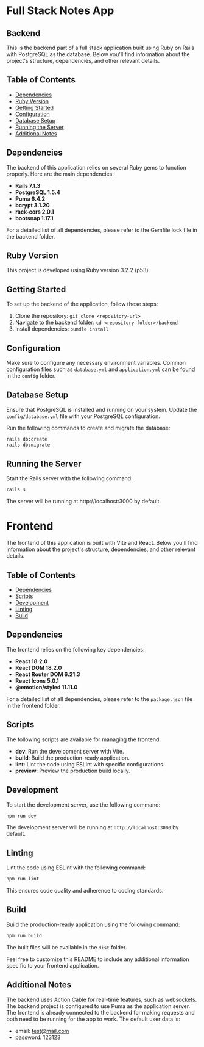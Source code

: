 # Full Stack Notes App

## Backend
This is the backend part of a full stack application built using Ruby on Rails with PostgreSQL as the database. Below you'll find information about the project's structure, dependencies, and other relevant details.

## Table of Contents
- [Dependencies](#dependencies)
- [Ruby Version](#ruby-version)
- [Getting Started](#getting-started)
- [Configuration](#configuration)
- [Database Setup](#database-setup)
- [Running the Server](#running-the-server)
- [Additional Notes](#additional-notes)

## Dependencies
The backend of this application relies on several Ruby gems to function properly. Here are the main dependencies:

- **Rails 7.1.3**
- **PostgreSQL 1.5.4**
- **Puma 6.4.2**
- **bcrypt 3.1.20**
- **rack-cors 2.0.1**
- **bootsnap 1.17.1**

For a detailed list of all dependencies, please refer to the Gemfile.lock file in the backend folder.

## Ruby Version
This project is developed using Ruby version 3.2.2 (p53).

## Getting Started
To set up the backend of the application, follow these steps:

1. Clone the repository: `git clone <repository-url>`
2. Navigate to the backend folder: `cd <repository-folder>/backend`
3. Install dependencies: `bundle install`

## Configuration
Make sure to configure any necessary environment variables. Common configuration files such as `database.yml` and `application.yml` can be found in the `config` folder.

## Database Setup
Ensure that PostgreSQL is installed and running on your system. Update the `config/database.yml` file with your PostgreSQL configuration.

Run the following commands to create and migrate the database:

```bash
rails db:create
rails db:migrate
```

## Running the Server
Start the Rails server with the following command:

```bash
rails s
```
The server will be running at http://localhost:3000 by default.

# Frontend

The frontend of this application is built with Vite and React. Below you'll find information about the project's structure, dependencies, and other relevant details.

## Table of Contents
- [Dependencies](#dependencies)
- [Scripts](#scripts)
- [Development](#development)
- [Linting](#linting)
- [Build](#build)

## Dependencies
The frontend relies on the following key dependencies:

- **React 18.2.0**
- **React DOM 18.2.0**
- **React Router DOM 6.21.3**
- **React Icons 5.0.1**
- **@emotion/styled 11.11.0**

For a detailed list of all dependencies, please refer to the `package.json` file in the frontend folder.

## Scripts
The following scripts are available for managing the frontend:

- **dev**: Run the development server with Vite.
- **build**: Build the production-ready application.
- **lint**: Lint the code using ESLint with specific configurations.
- **preview**: Preview the production build locally.

## Development
To start the development server, use the following command:

```bash
npm run dev
```

The development server will be running at `http://localhost:3000` by default.

## Linting
Lint the code using ESLint with the following command:

```bash
npm run lint
```

This ensures code quality and adherence to coding standards.

## Build
Build the production-ready application using the following command:

```bash
npm run build
```

The built files will be available in the `dist` folder.

Feel free to customize this README to include any additional information specific to your frontend application.

## Additional Notes
The backend uses Action Cable for real-time features, such as websockets.
The backend project is configured to use Puma as the application server.
The frontend is already connected to the backend for making requests and both need to be running for the app to work.
The default user data is:
- email: test@mail.com
- password: 123123
